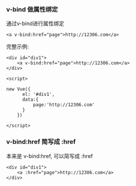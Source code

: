### v-bind 做属性绑定
通过v-bind进行属性绑定
```vue
<a v-bind:href="page">http://12306.com</a>
```
完整示例:
```vue
<div id="div1">
    <a v-bind:href="page">http://12306.com</a>
</div>
    
<script>
  
new Vue({
      el: '#div1',
      data:{
          page:'http://12306.com'
      }
    })
    
</script>
```

### v-bind:href 简写成 :href
本来是 v-bind:href, 可以简写成 :href
```vue
<div id="div1">
    <a :href="page">http://12306.com</a>
</div>
```












